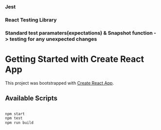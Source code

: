 
### Jest 
### React Testing Library
### Standard test paramaters(expectations) & Snapshot function -> testing for any unexpected changes

# Getting Started with Create React App

This project was bootstrapped with [Create React App](https://github.com/facebook/create-react-app).

## Available Scripts

``` bash

npm start
npm test
npm run build

```



